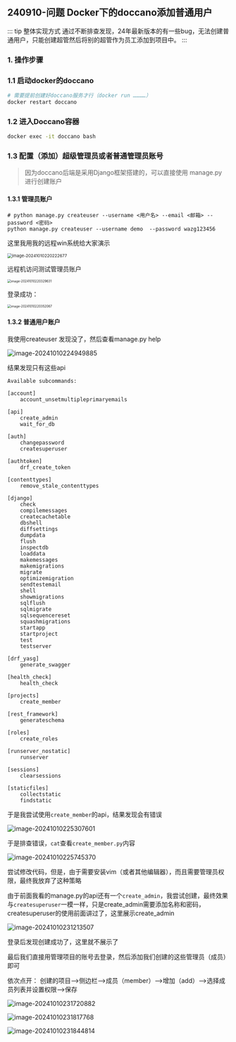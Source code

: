 ## 240910-问题 Docker下的doccano添加普通用户

::: tip 整体实现方式
通过不断排查发现，24年最新版本的有一些bug，无法创建普通用户，只能创建超管然后将别的超管作为员工添加到项目中。
:::

### 1. 操作步骤

### 1.1 启动docker的doccano

```bash
# 需要提前创建好doccano服务才行（docker run …………）
docker restart doccano
```

### 1.2 进入Doccano容器

```sh
docker exec -it doccano bash
```

### 1.3 配置（添加）超级管理员或者普通管理员账号

> 因为doccano后端是采用Django框架搭建的，可以直接使用 manage.py 进行创建账户

#### 1.3.1 **管理员账户**

```
# python manage.py createuser --username <用户名> --email <邮箱> --password <密码>
python manage.py createuser --username demo  --password wazg123456
```

这里我用我的远程win系统给大家演示

<img src="https://coderethan-1327000741.cos.ap-chengdu.myqcloud.com/blog-pics/image-20241010220222677.png" alt="image-20241010220222677" style="zoom:67%;" />

远程机访问测试管理员账户

<img src="https://coderethan-1327000741.cos.ap-chengdu.myqcloud.com/blog-pics/image-20241010220329631.png" alt="image-20241010220329631" style="zoom: 50%;" />



登录成功：

<img src="https://coderethan-1327000741.cos.ap-chengdu.myqcloud.com/blog-pics/image-20241010220352067.png" alt="image-20241010220352067" style="zoom:50%;" />

#### 1.3.2 **普通用户账户**

我使用createuser 发现没了，然后查看manage.py help

![image-20241010224949885](https://coderethan-1327000741.cos.ap-chengdu.myqcloud.com/blog-pics/image-20241010224949885.png)

结果发现只有这些api

```shell
Available subcommands:

[account]
    account_unsetmultipleprimaryemails

[api]
    create_admin
    wait_for_db

[auth]
    changepassword
    createsuperuser

[authtoken]
    drf_create_token

[contenttypes]
    remove_stale_contenttypes

[django]
    check
    compilemessages
    createcachetable
    dbshell
    diffsettings
    dumpdata
    flush
    inspectdb
    loaddata
    makemessages
    makemigrations
    migrate
    optimizemigration
    sendtestemail
    shell
    showmigrations
    sqlflush
    sqlmigrate
    sqlsequencereset
    squashmigrations
    startapp
    startproject
    test
    testserver

[drf_yasg]
    generate_swagger

[health_check]
    health_check

[projects]
    create_member

[rest_framework]
    generateschema

[roles]
    create_roles

[runserver_nostatic]
    runserver

[sessions]
    clearsessions

[staticfiles]
    collectstatic
    findstatic
```

于是我尝试使用`create_member`的api，结果发现会有错误

![image-20241010225307601](https://coderethan-1327000741.cos.ap-chengdu.myqcloud.com/blog-pics/image-20241010225307601.png)

于是排查错误，`cat`查看`create_member.py`内容

![image-20241010225745370](https://coderethan-1327000741.cos.ap-chengdu.myqcloud.com/blog-pics/image-20241010225745370.png)

尝试修改代码，但是，由于需要安装vim（或者其他编辑器），而且需要管理员权限，最终我放弃了这种策略



由于前面我看的manage.py的api还有一个`create_admin`，我尝试创建，最终效果与`createsuperuser`一模一样，只是create_admin需要添加名称和密码，createsuperuser的使用前面讲过了，这里展示create_admin

![image-20241010231213507](https://coderethan-1327000741.cos.ap-chengdu.myqcloud.com/blog-pics/image-20241010231213507.png)

登录后发现创建成功了，这里就不展示了

最后我们直接用管理项目的账号去登录，然后添加我们创建的这些管理员（成员）即可

依次点开：  创建的项目——>侧边栏——>成员（member）——>增加（add）——>选择成员列表并设置权限——>保存

![image-20241010231720882](https://coderethan-1327000741.cos.ap-chengdu.myqcloud.com/blog-pics/image-20241010231720882.png)

![image-20241010231817768](https://coderethan-1327000741.cos.ap-chengdu.myqcloud.com/blog-pics/image-20241010231817768.png)

![image-20241010231844814](https://coderethan-1327000741.cos.ap-chengdu.myqcloud.com/blog-pics/image-20241010231844814.png)
